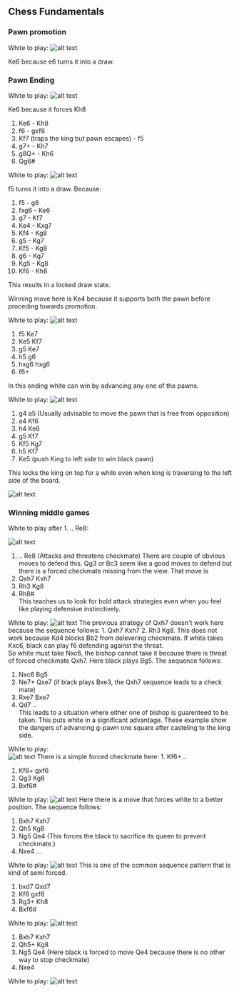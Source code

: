 ## Chess Fundamentals

### Pawn promotion
White to play:
![alt text](image.png)

Ke6 because e6 turns it into a draw.

### Pawn Ending
White to play:
![alt text](image-4.png)

Ke6 because it forces Kh8
1. Ke6 - Kh8
2. f6 - gxf6
3. Kf7 (traps the king but pawn escapes) - f5
4. g7+ - Kh7
5. g8Q+ - Kh6
6. Qg6#   


White to play:
![alt text](image-5.png)

f5 turns it into a draw. Because:
1. f5 - g6
2. fxg6 - Ke6
3. g7 - Kf7
4. Ke4 - Kxg7
5. Kf4 - Kg8
6. g5 - Kg7
7. Kf5 - Kg8
8. g6 - Kg7
9. Kg5 - Kg8
10. Kf6 - Kh8

This results in a locked draw state.    

Winning move here is Ke4 because it supports both the pawn before proceding towards promotion.   

White to play:
![alt text](image-8.png)
1. f5 Ke7   
2. Ke5 Kf7
3. g5 Ke7
4. h5 g6  
5. hxg6 hxg6
6. f6+     
     
In this ending white can win by advancing any one of the pawns.


White to play:
![alt text](image-2.png)
1. g4 a5 (Usually advisable to move the pawn that is free from opposition)
2. a4 Kf6
3. h4 Ke6
4. g5 Kf7
5. Kf5 Kg7
6. h5 Kf7
7. Ke5   (push King to left side to win black pawn)     

This locks the king on top for a while even when king is traversing to the left side of the board.

![alt text](image-3.png)

### Winning middle games

White to play after 1. .. Re8:

![alt text](image-6.png)

1. .. Re8 (Attacks and threatens checkmate)
There are couple of obvious moves to defend this. Qg3 or Bc3 seem like a good moves to defend but there is a forced checkmate missing from the view. That move is     
2. Qxh7 Kxh7
3. Rh3 Kg8
4. Rh8#       
This teaches us to look for bold attack strategies even when you feel like playing defensive instinctively.    

White to play:
![alt text](image-9.png)
The previous strategy of Qxh7 doesn't work here because the sequence follows: 1. Qxh7 Kxh7 2. Rh3 Kg8. This does not work because Kd4 blocks Bb2 from delevering checkmate. If white takes Kxc6, black can play f6 defending against the threat.     
So white must take Nxc6, the bishop cannot take it because there is threat of forced checkmate Qxh7. Here black plays Bg5. The sequence follows:    
1. Nxc6 Bg5
2. Ne7+ Qxe7 (if black plays Bxe3, the Qxh7 sequence leads to a check mate)
3. Rxe7 Bxe7
4. Qd7 ..   
This leads to a situation where either one of bishop is guarenteed to be taken. This puts white in a significant advantage. These example show the dangers of advancing g-pawn one square after casteling to the king side.    

White to play:    
![alt text](image-7.png)
There is a simple forced checkmate here: 1. Kf6+ ..
1. Kf6+ gxf6
2. Qg3 Kg8
3. Bxf6#


White to play:
![alt text](image-10.png)
Here there is a move that forces white to a better position. The sequence follows:    
1. Bxh7 Kxh7
2. Qh5 Kg8
3. Ng5 Qe4 (This forces the black to sacrifice its queen to prevent checkmate.)
4. Nxe4 ...   

White to play:
![alt text](image-11.png)
This is one of the common sequence pattern that is kind of semi forced. 
1. bxd7 Qxd7
2. Kf6 gxf6
3. Rg3+ Kh8
4. Bxf6#

White to play:
![alt text](image-12.png)
1. Bxh7 Kxh7
2. Qh5+ Kg8
3. Ng5 Qe4 (Here black is forced to move Qe4 because there is no other way to stop checkmate)
4. Nxe4 


White to play:
![alt text](image-13.png)

